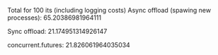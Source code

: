 Total for 100 its (including logging costs)
Async offload (spawing new processes):
    65.20386981964111

Sync offload:
    21.174951314926147

concurrent.futures:
    21.826061964035034 

